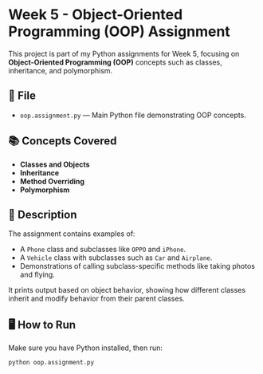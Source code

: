 # Week 5 - Object-Oriented Programming (OOP) Assignment

This project is part of my Python assignments for Week 5, focusing on **Object-Oriented Programming (OOP)** concepts such as classes, inheritance, and polymorphism.

## 📁 File

- `oop.assignment.py` — Main Python file demonstrating OOP concepts.

## 📚 Concepts Covered

- **Classes and Objects**
- **Inheritance**
- **Method Overriding**
- **Polymorphism**

## 📌 Description

The assignment contains examples of:

- A `Phone` class and subclasses like `OPPO` and `iPhone`.
- A `Vehicle` class with subclasses such as `Car` and `Airplane`.
- Demonstrations of calling subclass-specific methods like taking photos and flying.

It prints output based on object behavior, showing how different classes inherit and modify behavior from their parent classes.

## 🖥️ How to Run

Make sure you have Python installed, then run:

```bash
python oop.assignment.py

